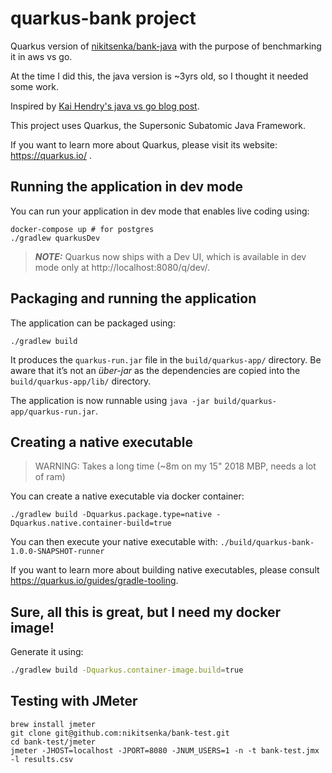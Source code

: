 # quarkus-bank project

Quarkus version of [nikitsenka/bank-java](https://github.com/nikitsenka/bank-java) with the purpose of benchmarking it in aws vs go.

At the time I did this, the java version is ~3yrs old, so I thought it needed some work.

Inspired by [Kai Hendry's java vs go blog post](https://dabase.com/blog/2021/java-vs-go-load-test/#load-testing-gojava-on-aws).

This project uses Quarkus, the Supersonic Subatomic Java Framework.

If you want to learn more about Quarkus, please visit its website: https://quarkus.io/ .

## Running the application in dev mode

You can run your application in dev mode that enables live coding using:
```shell script
docker-compose up # for postgres
./gradlew quarkusDev
```

> **_NOTE:_**  Quarkus now ships with a Dev UI, which is available in dev mode only at http://localhost:8080/q/dev/.

## Packaging and running the application

The application can be packaged using:
```shell script
./gradlew build
```
It produces the `quarkus-run.jar` file in the `build/quarkus-app/` directory.
Be aware that it’s not an _über-jar_ as the dependencies are copied into the `build/quarkus-app/lib/` directory.

The application is now runnable using `java -jar build/quarkus-app/quarkus-run.jar`.

## Creating a native executable

> WARNING: Takes a long time (~8m on my 15" 2018 MBP, needs a lot of ram)

You can create a native executable via docker container:
```shell script
./gradlew build -Dquarkus.package.type=native -Dquarkus.native.container-build=true
```

You can then execute your native executable with: `./build/quarkus-bank-1.0.0-SNAPSHOT-runner`

If you want to learn more about building native executables, please consult https://quarkus.io/guides/gradle-tooling.

## Sure, all this is great, but I need my docker image!
Generate it using:
```bash
./gradlew build -Dquarkus.container-image.build=true
```

## Testing with JMeter

```shell
brew install jmeter
git clone git@github.com:nikitsenka/bank-test.git
cd bank-test/jmeter
jmeter -JHOST=localhost -JPORT=8080 -JNUM_USERS=1 -n -t bank-test.jmx -l results.csv
```